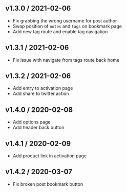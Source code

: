 ## v1.3.0 / 2021-02-06

- Fix grabbing the wrong username for post author
- Swap position of `notes` and `tags` on bookmark page
- Add new tag route and enable tag navigation

## v1.3.1 / 2021-02-06

- Fix issue with navigate from tags route back home

## v1.3.2 / 2021-02-06

- Add entry to activation page
- Add share to twitter action

## v1.4.0 / 2020-02-08

- Add options page
- Add header back button

## v1.4.1 / 2020-02-09

- Add product link in activation page

## v1.4.2 / 2020-03-07

- Fix broken post bookmark button

